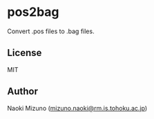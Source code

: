 # pos2bag

Convert .pos files to .bag files.


## License

MIT


## Author

Naoki Mizuno (mizuno.naoki@rm.is.tohoku.ac.jp)
